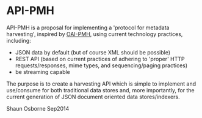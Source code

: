 # API-PMH

API-PMH is a proposal for implementing a 'protocol for metadata harvesting', inspired by [OAI-PMH](http://www.openarchives.org/pmh/), using current technology practices, including:

* JSON data by default (but of course XML should be possible)
* REST API (based on current practices of adhering to 'proper' HTTP requests/responses, mime types, and sequencing/paging practices)
* be streaming capable

The purpose is to create a harvesting API which is simple to implement and use/consume for both traditional data stores and, more importantly, for the current generation of JSON document oriented data stores/indexers.   


Shaun Osborne
Sep2014
